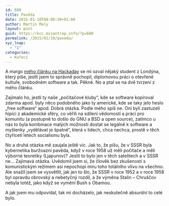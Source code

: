 ```yaml
---
id: 680
title: Pavěda
date: 2015-01-10T08:00:50+01:00
author: Martin Maly
layout: post
guid: https://kcc.misantrop.info/?p=680
permalink: /2015/01/10/paveda/
xyz_lnap:
  - "1"
categories:
  - Kuřecí
---
```

A margo [mého článku na Hackaday](https://hackaday.com/2014/12/15/home-computers-behind-the-iron-curtain/) se mi ozval nějaký student z Londýna, který píše, jestli jsem to správně pochopil, diplomovou práci o otevřené kultuře, svobodném software a tak. Pěkné. No a ptal se na dvě tvrzení z mého článku.

Zajímalo ho, jestli ty naše &#8222;počítačové kluby&#8220;, kde se software kopíroval zdarma apod. byly něco podobného jako ty americké, kde se taky jelo heslo &#8222;free software&#8220; apod. Dobrá otázka. Podle mého spíš ne. Oni byli zastuzelí hipíci z akademické sféry, co věřili na sdílení vědomostí a práci pro komunitu (a postupně to došlo do GNU a BSD a open source), zatímco u nás to byla kombinace malých možností dostat se legálně k software a myšlenky &#8222;vydělávat je špatné&#8220;, která v lidech, chca nechca, prostě v těch čtyřiceti letech socialismu byla.

No a druhá otázka mě zaujala ještě víc. Jak to, že píšu, že v SSSR byla kybernetika buržoazní pavěda, když v roce 1958 už měli počítače a měli výborné teoretiky (Ljapunov)? Jestli to bylo jen v těch satelitech a v SSSR ne&#8230; Zajímavá otázka. Uvědomil jsem si, že člověk bez zkušenosti s komunistickým režimem asi nepochopí míru toho totálního vlivu na všechno. Ale snažil jsem se vysvětlit, jak jen to šlo, že SSSR v roce 1952 a v roce 1958 byl opravdu obrovský a nebetyčný rozdíl, a že výměna Stalin &#8211; Chruščov nebyla totéž, jako když se vymění Bush s Obamou.

A jak jsem mu odpovídal, tak mi docházelo, jak neskutečně absurdní to celé bylo.